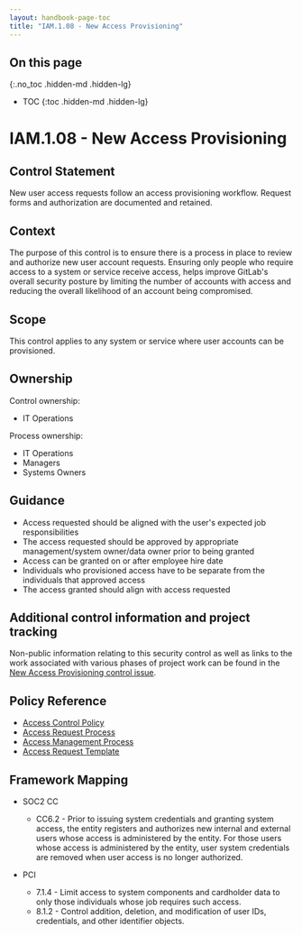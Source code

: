 ```yaml
---
layout: handbook-page-toc
title: "IAM.1.08 - New Access Provisioning"
---
```


## On this page
{:.no_toc .hidden-md .hidden-lg}

- TOC
{:toc .hidden-md .hidden-lg}

# IAM.1.08 - New Access Provisioning

## Control Statement
New user access requests follow an access provisioning workflow. Request forms and authorization are documented and retained.


## Context
The purpose of this control is to ensure there is a process in place to review and authorize new user account requests. Ensuring only people who require access to a system or service receive access, helps improve GitLab's overall security posture by limiting the number of accounts with access and reducing the overall likelihood of an account being compromised.

## Scope
This control applies to any system or service where user accounts can be provisioned.

## Ownership
Control ownership:
 * IT Operations

Process ownership:
 * IT Operations
 * Managers
 * Systems Owners

## Guidance
* Access requested should be aligned with the user's expected job responsibilities
* The access requested should be approved by appropriate management/system owner/data owner prior to being granted
* Access can be granted on or after employee hire date
* Individuals who provisioned access have to be separate from the individuals that approved access
* The access granted should align with access requested


## Additional control information and project tracking
Non-public information relating to this security control as well as links to the work associated with various phases of project work can be found in the [New Access Provisioning control issue](https://gitlab.com/gitlab-com/gl-security/security-assurance/sec-compliance/compliance/-/issues/1700).

## Policy Reference

- [Access Control Policy](/handbook/engineering/security/#access-control-policy-and-procedures)
- [Access Request Process](/handbook/engineering/#access-requests)
- [Access Management Process](/handbook/engineering/security/#access-management-process)
- [Access Request Template](https://gitlab.com/gitlab-com/team-member-epics/access-requests/-/issues/new?issuable_template=New_Access_Request)

## Framework Mapping
*  SOC2 CC
     * CC6.2 - Prior to issuing system credentials and granting system access, the entity registers and authorizes new internal and external users whose access is administered by the entity. For those users whose access is administered by the entity, user system credentials are removed when user access is no longer authorized.

*  PCI
    * 7.1.4 - Limit access to system components and cardholder data to only those individuals whose job requires such access.
    * 8.1.2 - Control addition, deletion, and modification of user IDs, credentials, and other identifier objects.
